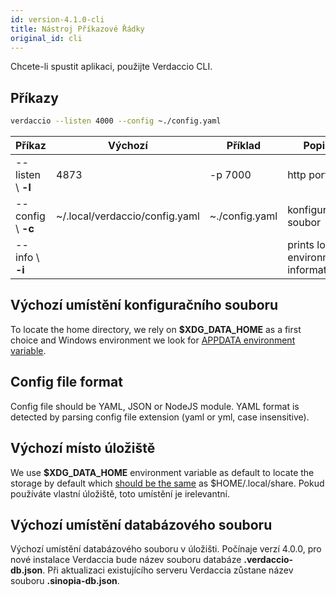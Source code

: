```yaml
---
id: version-4.1.0-cli
title: Nástroj Příkazové Řádky
original_id: cli
---
```


Chcete-li spustit aplikaci, použijte Verdaccio CLI.

## Příkazy

```bash
verdaccio --listen 4000 --config ~./config.yaml
```

| Příkaz             | Výchozí                        | Příklad        | Popis                                |
| ------------------ | ------------------------------ | -------------- | ------------------------------------ |
| --listen \ **-l** | 4873                           | -p 7000        | http port                            |
| --config \ **-c** | ~/.local/verdaccio/config.yaml | ~./config.yaml | konfigurační soubor                  |
| --info \ **-i**   |                                |                | prints local environment information |


## Výchozí umístění konfiguračního souboru

To locate the home directory, we rely on **$XDG_DATA_HOME** as a first choice and Windows environment we look for [APPDATA environment variable](https://www.howtogeek.com/318177/what-is-the-appdata-folder-in-windows/).

## Config file format

Config file should be YAML, JSON or NodeJS module. YAML format is detected by parsing config file extension (yaml or yml, case insensitive).

## Výchozí místo úložiště

We use **$XDG_DATA_HOME** environment variable as default to locate the storage by default which [should be the same](https://askubuntu.com/questions/538526/is-home-local-share-the-default-value-for-xdg-data-home-in-ubuntu-14-04) as $HOME/.local/share. Pokud používáte vlastní úložiště, toto umístění je irelevantní.

## Výchozí umístění databázového souboru

Výchozí umístění databázového souboru v úložišti. Počínaje verzí 4.0.0, pro nové instalace Verdaccia bude název souboru databáze **.verdaccio-db.json**. Při aktualizaci existujícího serveru Verdaccia zůstane název souboru **.sinopia-db.json**.